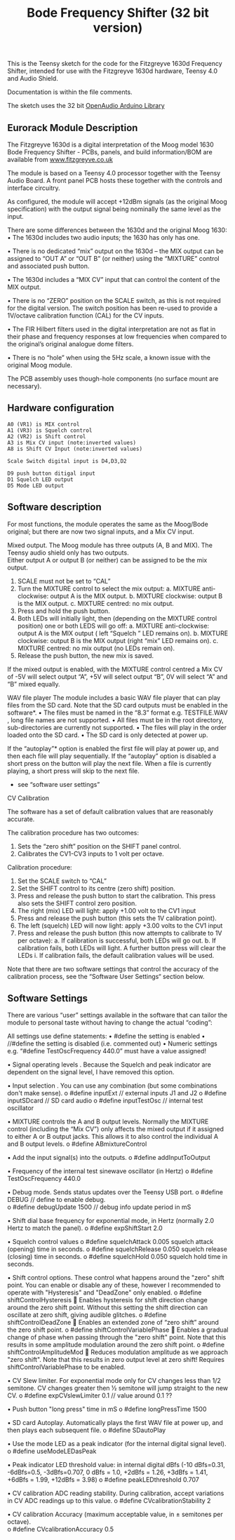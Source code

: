 <header>

# Bode Frequency Shifter (32 bit version)

</header>

This is the Teensy sketch for the code for the Fitzgreyve 1630d Frequency Shifter, intended for use with the Fitzgreyve 1630d hardware, Teensy 4.0 and Audio Shield.

Documentation is within the file comments.

The sketch uses the 32 bit [OpenAudio Arduino Library](https://github.com/chipaudette/OpenAudio_ArduinoLibrary)

## Eurorack Module Description
The Fitzgreyve  1630d is a digital interpretation of the Moog model 1630 Bode Frequency Shifter - PCBs, panels, and build information/BOM  are available from www.fitzgreyve.co.uk

The module is based on a Teensy 4.0 processor together with the Teensy Audio Board. A front panel PCB hosts these together with the controls and interface circuitry.

As configured, the module will accept +12dBm signals (as the original Moog specification)  with the output signal being nominally the same level as the input.

There are some differences between the 1630d and the original Moog 1630:
•	The 1630d includes two audio inputs; the 1630 has only has one.

•	There is no dedicated “mix” output on the 1630d – the MIX output can be assigned to “OUT A” or “OUT B” (or neither)  using the “MIXTURE” control and associated push button.

•	The 1630d includes a “MIX CV” input that can control the content of the MIX output.

•	There is no “ZERO” position on the SCALE switch, as this is not required for the digital version. The switch position has been re-used to provide a 1V/octave calibration function (CAL) for the CV inputs.

•	The FIR Hilbert filters used in the digital interpretation are not as flat in their phase and frequency responses at low frequencies when compared to the original’s original analogue dome filters.

•	There is no “hole” when using the 5Hz scale, a known issue with the original Moog module.

The PCB assembly uses though-hole components (no surface mount are necessary).

## Hardware configuration

    A0 (VR1) is MIX control
    A1 (VR3) is Squelch control
    A2 (VR2) is Shift control
    A3 is Mix CV input (note:inverted values)
    A8 is Shift CV Input (note:inverted values)

    Scale Switch digital input is D4,D3,D2

    D9 push button ditigal input
    D1 Squelch LED output
    D5 Mode LED output

## Software description

For most functions, the module operates the same as the Moog/Bode original; but there are now two signal inputs, and a Mix CV input.

Mixed output.
The Moog module has three outputs (A, B and MIX). The Teensy audio shield only has two outputs.  
Either output A or output B (or neither) can be assigned to be the mix output.
1.	SCALE must not be set to “CAL”
2.	Turn the MIXTURE control to select the mix output:
a.	MIXTURE anti-clockwise:  output A is the MIX output.
b.	MIXTURE clockwise: output B is the MIX output.
c.	MIXTURE centred:  no mix output.
3.	Press and hold the push button. 
4.	Both LEDs will initially light, then (depending on the MIXTURE control position) one or both LEDS will go off:
a.	MIXTURE anti-clockwise:  output A is the MIX output ( left “Squelch ” LED remains  on).
b.	MIXTURE clockwise: output B is the MIX output (right “mix” LED remains on).
c.	MIXTURE centred:  no mix output (no LEDs remain on).
5.	Release the push button, the new mix is saved.

If the mixed output is enabled,  with the MIXTURE control centred a Mix CV of -5V will select output “A”, +5V will select output “B”,  0V will select “A” and “B” mixed equally.

WAV file player
The module includes a basic WAV file player that can play files from the SD card. Note that the SD card outputs must be enabled in the software*.
•	The files must be named in the “8.3” format e.g. TESTFILE.WAV  , long file names are not supported.
•	All files must be in the root directory, sub-directories are currently not supported.
•	The files will play in the order loaded onto the SD card.
•	The SD card is only detected at power up.

If the “autoplay”* option is enabled the first file will play at power up, and then each file will play sequentially.
If the “autoplay” option is disabled a short press on the button will play the next file.
When a file is currently playing, a short press will skip to the next file.

* see “software user settings”
  
CV Calibration

The software has a set of default calibration values that are reasonably accurate.

The calibration procedure has two outcomes:
1.	Sets the “zero shift” position on the SHIFT panel control.
2.	Calibrates the CV1-CV3 inputs to 1 volt per octave.

Calibration procedure:
1.	Set the SCALE switch to “CAL”
2.	Set the SHIFT control to its centre (zero shift) position.
3.	Press and release the push button to start the calibration. This press also sets the SHIFT control zero position.
4.	The right (mix) LED will light: apply +1.00 volt to the CV1 input
5.	Press and release the push button (this sets the 1V calibration point).
6.	The left (squelch) LED will now light: apply +3.00 volts to the CV1 input
7.	Press and release the push button (this now attempts to calibrate to 1V per octave):
a.	If calibration is successful, both LEDs will go out.
b.	If calibration fails, both LEDs will light. A further button press will clear the LEDs
i.	If calibration fails, the default calibration values will be used.

Note that there are two software settings that control the accuracy of the calibration process, see the “Software User Settings“ section below.

## Software Settings

There are various “user” settings available in the software that can tailor the module to personal taste without having to change the actual “coding”:

All settings use define statements:
•	#define		the setting is enabled 
•	//#define	the setting is disabled (i.e. commented out)
•	Numeric settings e.g. “#define TestOscFrequency 440.0”  must have a value assigned! 	

•	Signal operating levels . Because the Squelch and peak indicator are dependent on the signal level, I have removed this option.
 
•	Input selection . You can use any combination (but some combinations don't make sense).
o	#define inputExt                   // external inputs J1 and J2
o	#define inputSDcard            // SD card audio
o	#define inputTestOsc           // internal test oscillator

•	MIXTURE controls the A and B output levels. Normally the MIXTURE control (including the “Mix CV”) only affects the mixed output if it assigned to either A or B output jacks. This allows it to also control the individual A and B output levels.
o	#define ABmixtureControl

•	Add the input signal(s) into the outputs. 
o	#define addInputToOutput

•	 Frequency of the internal test sinewave oscillator (in Hertz)
o	#define TestOscFrequency 440.0    

•	Debug mode. Sends status updates over the Teensy USB port.
o	#define DEBUG			// define to enable debug.			
o	#define debugUpdate 1500        // debug info update period in mS

•	Shift dial base frequency for exponential mode, in Hertz (normally 2.0 Hertz to match the panel).
o	#define expShiftStart 2.0        
 

•	 Squelch control values
o	#define squelchAttack 0.005      squelch attack (opening) time in seconds.
o	#define squelchRelease 0.050      squelch release (closing) time in seconds.
o	#define squelchHold 0.050            squelch hold time in seconds.

•	 Shift control options. These control what happens around the "zero" shift point. You can enable or disable any of these, however I recommended to operate with "Hysteresis" and "DeadZone" only enabled.
o	#define shiftControlHysteresis
	Enables hysteresis for shift direction change around the zero shift point. Without this setting the shift direction can oscillate at zero shift, giving audible glitches.
o	#define shiftControlDeadZone
	Enables an extended zone of “zero shift” around the zero shift point.
o	#define shiftControlVariablePhase
	Enables a gradual change of phase when passing through the "zero shift" point.  Note that this results in some amplitude modulation around the zero shift point.
o	#define shiftControlAmplitudeMod 
	Reduces modulation amplitude as we approach "zero shift". Note that this results in zero output level at zero shift! Requires shiftControlVariablePhase  to be enabled.

•	CV Slew limiter. For exponential mode only for CV changes less than 1/2 semitone.  CV changes greater then ½ semitone will jump straight to the new CV.
o	#define expCVslewLimiter 0.1           // value around 0.1 ??

•	Push button "long press" time in mS
o	#define longPressTime 1500

•	SD card Autoplay. Automatically plays the first WAV file at power up, and then plays each subsequent file.
o	#define SDautoPlay

•	Use the mode LED as a peak indicator (for the internal digital signal level).
o	#define useModeLEDasPeak

•	Peak indicator LED threshold value:  in internal digital dBfs
(-10 dBfs=0.31, -6dBfs=0.5, -3dBfs=0.707, 0 dBfs = 1.0, +2dBfs = 1.26, +3dBfs = 1.41, +6dBfs = 1.99, +12dBfs = 3.98)
o	#define peakLEDthreshold   0.707
 

•	CV calibration ADC reading stability. During calibration, accept variations in CV ADC readings up to this value.
o	#define CVcalibrationStability 2  
      
•	CV calibration Accuracy (maximum acceptable value, in ± semitones per octave).  
o	#define CVcalibrationAccuracy 0.5   

<footer>


</footer>
